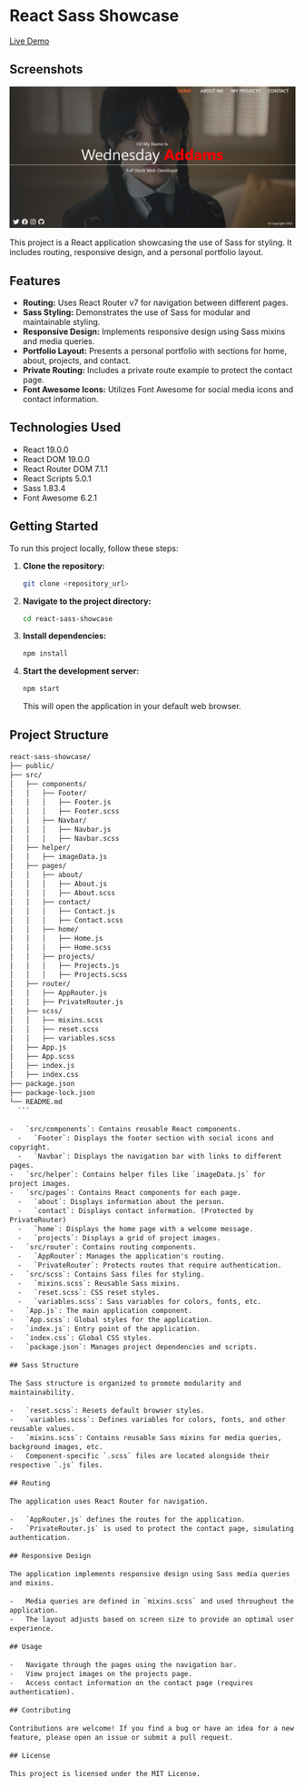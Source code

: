 # React Sass Showcase

[Live Demo](https://showcase-react-sass.netlify.app/)
## Screenshots

![App Screenshot](./public/image.png)

This project is a React application showcasing the use of Sass for styling. It includes routing, responsive design, and a personal portfolio layout.

## Features

-   **Routing:** Uses React Router v7 for navigation between different pages.
-   **Sass Styling:** Demonstrates the use of Sass for modular and maintainable styling.
-   **Responsive Design:** Implements responsive design using Sass mixins and media queries.
-   **Portfolio Layout:** Presents a personal portfolio with sections for home, about, projects, and contact.
-   **Private Routing:** Includes a private route example to protect the contact page.
-   **Font Awesome Icons:** Utilizes Font Awesome for social media icons and contact information.

## Technologies Used

-   React 19.0.0
-   React DOM 19.0.0
-   React Router DOM 7.1.1
-   React Scripts 5.0.1
-   Sass 1.83.4
-   Font Awesome 6.2.1

## Getting Started

To run this project locally, follow these steps:

1.  **Clone the repository:**

    ```bash
    git clone <repository_url>
    ```

2.  **Navigate to the project directory:**

    ```bash
    cd react-sass-showcase
    ```

3.  **Install dependencies:**

    ```bash
    npm install
    ```

4.  **Start the development server:**

    ```bash
    npm start
    ```

    This will open the application in your default web browser.

## Project Structure
  ```
  react-sass-showcase/
├── public/
├── src/
│   ├── components/
│   │   ├── Footer/
│   │   │   ├── Footer.js
│   │   │   ├── Footer.scss
│   │   ├── Navbar/
│   │   │   ├── Navbar.js
│   │   │   ├── Navbar.scss
│   ├── helper/
│   │   ├── imageData.js
│   ├── pages/
│   │   ├── about/
│   │   │   ├── About.js
│   │   │   ├── About.scss
│   │   ├── contact/
│   │   │   ├── Contact.js
│   │   │   ├── Contact.scss
│   │   ├── home/
│   │   │   ├── Home.js
│   │   │   ├── Home.scss
│   │   ├── projects/
│   │   │   ├── Projects.js
│   │   │   ├── Projects.scss
│   ├── router/
│   │   ├── AppRouter.js
│   │   ├── PrivateRouter.js
│   ├── scss/
│   │   ├── mixins.scss
│   │   ├── reset.scss
│   │   ├── variables.scss
│   ├── App.js
│   ├── App.scss
│   ├── index.js
│   ├── index.css
├── package.json
├── package-lock.json
└── README.md
    ```

-   `src/components`: Contains reusable React components.
    -   `Footer`: Displays the footer section with social icons and copyright.
    -   `Navbar`: Displays the navigation bar with links to different pages.
-   `src/helper`: Contains helper files like `imageData.js` for project images.
-   `src/pages`: Contains React components for each page.
    -   `about`: Displays information about the person.
    -   `contact`: Displays contact information. (Protected by PrivateRouter)
    -   `home`: Displays the home page with a welcome message.
    -   `projects`: Displays a grid of project images.
-   `src/router`: Contains routing components.
    -   `AppRouter`: Manages the application's routing.
    -   `PrivateRouter`: Protects routes that require authentication.
-   `src/scss`: Contains Sass files for styling.
    -   `mixins.scss`: Reusable Sass mixins.
    -   `reset.scss`: CSS reset styles.
    -   `variables.scss`: Sass variables for colors, fonts, etc.
-   `App.js`: The main application component.
-   `App.scss`: Global styles for the application.
-   `index.js`: Entry point of the application.
-   `index.css`: Global CSS styles.
-   `package.json`: Manages project dependencies and scripts.

## Sass Structure

The Sass structure is organized to promote modularity and maintainability.

-   `reset.scss`: Resets default browser styles.
-   `variables.scss`: Defines variables for colors, fonts, and other reusable values.
-   `mixins.scss`: Contains reusable Sass mixins for media queries, background images, etc.
-   Component-specific `.scss` files are located alongside their respective `.js` files.

## Routing

The application uses React Router for navigation.

-   `AppRouter.js` defines the routes for the application.
-   `PrivateRouter.js` is used to protect the contact page, simulating authentication.

## Responsive Design

The application implements responsive design using Sass media queries and mixins.

-   Media queries are defined in `mixins.scss` and used throughout the application.
-   The layout adjusts based on screen size to provide an optimal user experience.

## Usage

-   Navigate through the pages using the navigation bar.
-   View project images on the projects page.
-   Access contact information on the contact page (requires authentication).

## Contributing

Contributions are welcome! If you find a bug or have an idea for a new feature, please open an issue or submit a pull request.

## License

This project is licensed under the MIT License.